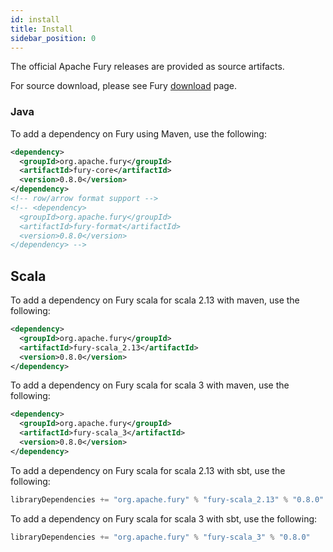 ```yaml
---
id: install
title: Install
sidebar_position: 0
---
```


The official Apache Fury releases are provided as source artifacts.

For source download, please see Fury [download](https://github.com/apache/fury/releases) page.

### Java

To add a dependency on Fury using Maven, use the following:

```xml
<dependency>
  <groupId>org.apache.fury</groupId>
  <artifactId>fury-core</artifactId>
  <version>0.8.0</version>
</dependency>
<!-- row/arrow format support -->
<!-- <dependency>
  <groupId>org.apache.fury</groupId>
  <artifactId>fury-format</artifactId>
  <version>0.8.0</version>
</dependency> -->
```

## Scala

To add a dependency on Fury scala for scala 2.13 with maven, use the following:

```xml
<dependency>
  <groupId>org.apache.fury</groupId>
  <artifactId>fury-scala_2.13</artifactId>
  <version>0.8.0</version>
</dependency>
```

To add a dependency on Fury scala for scala 3 with maven, use the following:

```xml
<dependency>
  <groupId>org.apache.fury</groupId>
  <artifactId>fury-scala_3</artifactId>
  <version>0.8.0</version>
</dependency>
```

To add a dependency on Fury scala for scala 2.13 with sbt, use the following:

```sbt
libraryDependencies += "org.apache.fury" % "fury-scala_2.13" % "0.8.0"
```

To add a dependency on Fury scala for scala 3 with sbt, use the following:

```sbt
libraryDependencies += "org.apache.fury" % "fury-scala_3" % "0.8.0"
```
